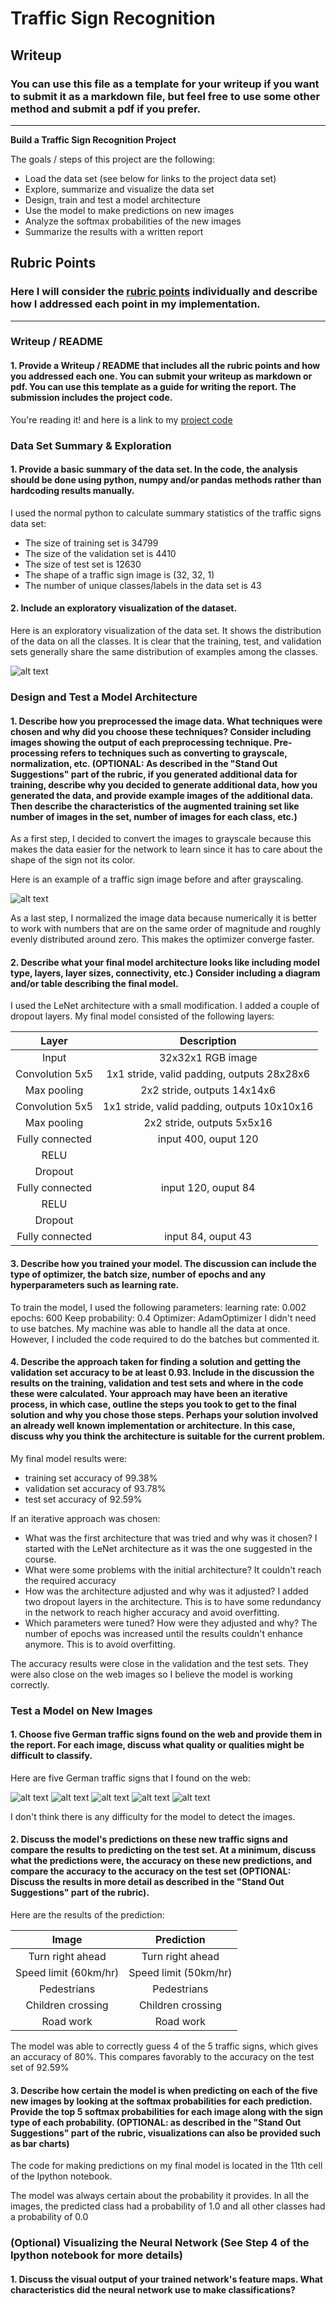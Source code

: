 # **Traffic Sign Recognition** 

## Writeup

### You can use this file as a template for your writeup if you want to submit it as a markdown file, but feel free to use some other method and submit a pdf if you prefer.

---

**Build a Traffic Sign Recognition Project**

The goals / steps of this project are the following:
* Load the data set (see below for links to the project data set)
* Explore, summarize and visualize the data set
* Design, train and test a model architecture
* Use the model to make predictions on new images
* Analyze the softmax probabilities of the new images
* Summarize the results with a written report


[//]: # (Image References)

[image1]: ./DataStats.png "Visualization"
[image2]: ./ColorAndGray.png "Grayscaling"
[image4]: ./WebImages/TestImage1.jpg "Traffic Sign 1"
[image5]: ./WebImages/TestImage2.jpg "Traffic Sign 2"
[image6]: ./WebImages/TestImage3.jpg "Traffic Sign 3"
[image7]: ./WebImages/TestImage4.jpg "Traffic Sign 4"
[image8]: ./WebImages/TestImage5.jpg "Traffic Sign 5"

## Rubric Points
### Here I will consider the [rubric points](https://review.udacity.com/#!/rubrics/481/view) individually and describe how I addressed each point in my implementation.  

---
### Writeup / README

#### 1. Provide a Writeup / README that includes all the rubric points and how you addressed each one. You can submit your writeup as markdown or pdf. You can use this template as a guide for writing the report. The submission includes the project code.

You're reading it! and here is a link to my [project code](https://github.com/shebl99/CarND-Traffic-Sign-Classifier-Project.git)

### Data Set Summary & Exploration

#### 1. Provide a basic summary of the data set. In the code, the analysis should be done using python, numpy and/or pandas methods rather than hardcoding results manually.

I used the normal python to calculate summary statistics of the traffic signs data set:

* The size of training set is 34799
* The size of the validation set is 4410
* The size of test set is 12630
* The shape of a traffic sign image is (32, 32, 1)
* The number of unique classes/labels in the data set is 43

#### 2. Include an exploratory visualization of the dataset.

Here is an exploratory visualization of the data set. It shows the distribution of the data on all the classes. It is clear that the training, test, and validation sets generally share the same distribution of examples among the classes.

![alt text][image1]

### Design and Test a Model Architecture

#### 1. Describe how you preprocessed the image data. What techniques were chosen and why did you choose these techniques? Consider including images showing the output of each preprocessing technique. Pre-processing refers to techniques such as converting to grayscale, normalization, etc. (OPTIONAL: As described in the "Stand Out Suggestions" part of the rubric, if you generated additional data for training, describe why you decided to generate additional data, how you generated the data, and provide example images of the additional data. Then describe the characteristics of the augmented training set like number of images in the set, number of images for each class, etc.)

As a first step, I decided to convert the images to grayscale because this makes the data easier for the network to learn since it has to care about the shape of the sign not its color.

Here is an example of a traffic sign image before and after grayscaling.

![alt text][image2]

As a last step, I normalized the image data because numerically it is better to work with numbers that are on the same order of magnitude and roughly evenly distributed around zero. This makes the optimizer converge faster.


#### 2. Describe what your final model architecture looks like including model type, layers, layer sizes, connectivity, etc.) Consider including a diagram and/or table describing the final model.

I used the LeNet architecture with a small modification. I added a couple of dropout layers.
My final model consisted of the following layers:

| Layer         		|     Description	        					| 
|:---------------------:|:---------------------------------------------:| 
| Input         		| 32x32x1 RGB image   							| 
| Convolution 5x5     	| 1x1 stride, valid padding, outputs 28x28x6 	|
| Max pooling	      	| 2x2 stride,  outputs 14x14x6  				|
| Convolution 5x5     	| 1x1 stride, valid padding, outputs 10x10x16 	|
| Max pooling	      	| 2x2 stride,  outputs 5x5x16   				|
| Fully connected		| input 400, ouput 120 							|
| RELU					|												|
| Dropout				|												|
| Fully connected		| input 120, ouput 84 							|
| RELU					|												|
| Dropout				|												|
| Fully connected		| input 84, ouput 43 							|
 


#### 3. Describe how you trained your model. The discussion can include the type of optimizer, the batch size, number of epochs and any hyperparameters such as learning rate.

To train the model, I used the following parameters:
learning rate: 0.002
epochs: 600
Keep probability: 0.4
Optimizer: AdamOptimizer
I didn't need to use batches. My machine was able to handle all the data at once. However, I included the code required to do the batches but commented it.

#### 4. Describe the approach taken for finding a solution and getting the validation set accuracy to be at least 0.93. Include in the discussion the results on the training, validation and test sets and where in the code these were calculated. Your approach may have been an iterative process, in which case, outline the steps you took to get to the final solution and why you chose those steps. Perhaps your solution involved an already well known implementation or architecture. In this case, discuss why you think the architecture is suitable for the current problem.

My final model results were:
* training set accuracy of 99.38%
* validation set accuracy of 93.78%
* test set accuracy of 92.59%

If an iterative approach was chosen:
* What was the first architecture that was tried and why was it chosen?
I started with the LeNet architecture as it was the one suggested in the course.
* What were some problems with the initial architecture?
It couldn't reach the required accuracy
* How was the architecture adjusted and why was it adjusted? 
I added two dropout layers in the architecture. This is to have some redundancy in the network to reach higher accuracy and avoid overfitting.
* Which parameters were tuned? How were they adjusted and why?
The number of epochs was increased until the results couldn't enhance anymore. This is to avoid overfitting.

The accuracy results were close in the validation and the test sets. They were also close on the web images so I believe the model is working correctly.
 

### Test a Model on New Images

#### 1. Choose five German traffic signs found on the web and provide them in the report. For each image, discuss what quality or qualities might be difficult to classify.

Here are five German traffic signs that I found on the web:

![alt text][image4] ![alt text][image5] ![alt text][image6] 
![alt text][image7] ![alt text][image8]

I don't think there is any difficulty for the model to detect the images.

#### 2. Discuss the model's predictions on these new traffic signs and compare the results to predicting on the test set. At a minimum, discuss what the predictions were, the accuracy on these new predictions, and compare the accuracy to the accuracy on the test set (OPTIONAL: Discuss the results in more detail as described in the "Stand Out Suggestions" part of the rubric).

Here are the results of the prediction:

| Image			        |     Prediction	        					| 
|:---------------------:|:---------------------------------------------:| 
| Turn right ahead 		| Turn right ahead								| 
| Speed limit (60km/hr)	| Speed limit (50km/hr)							|
| Pedestrians			| Pedestrians									|
| Children crossing		| Children crossing				 				|
| Road work 			| Road work         							|


The model was able to correctly guess 4 of the 5 traffic signs, which gives an accuracy of 80%. This compares favorably to the accuracy on the test set of 92.59%

#### 3. Describe how certain the model is when predicting on each of the five new images by looking at the softmax probabilities for each prediction. Provide the top 5 softmax probabilities for each image along with the sign type of each probability. (OPTIONAL: as described in the "Stand Out Suggestions" part of the rubric, visualizations can also be provided such as bar charts)

The code for making predictions on my final model is located in the 11th cell of the Ipython notebook.

The model was always certain about the probability it provides. In all the images, the predicted class had a probability of 1.0 and all other classes had a probability of 0.0

### (Optional) Visualizing the Neural Network (See Step 4 of the Ipython notebook for more details)
#### 1. Discuss the visual output of your trained network's feature maps. What characteristics did the neural network use to make classifications?


